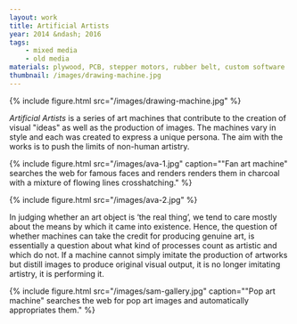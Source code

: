 ```yaml
---
layout: work
title: Artificial Artists
year: 2014 &ndash; 2016
tags:
    - mixed media
    - old media
materials: plywood, PCB, stepper motors, rubber belt, custom software
thumbnail: /images/drawing-machine.jpg
---
```


{% include figure.html src="/images/drawing-machine.jpg" %}

*Artificial Artists* is a series of art machines that contribute to the creation of visual "ideas" as well as the production of images. 
The machines vary in style and each was created to express a unique persona. The aim with the works is to push the limits of non-human artistry.


{% include figure.html src="/images/ava-1.jpg" caption="\"Fan art machine\" searches the web for famous faces and renders renders them in charcoal with a mixture of flowing lines crosshatching." %}

{% include figure.html src="/images/ava-2.jpg" %}

In judging whether an art object is ‘the real thing’, we tend to care mostly about the means by which it came into existence. Hence, the question of whether machines can take the credit for producing genuine art, is essentially a question about what kind of processes count as artistic and which do not. If a machine cannot simply imitate the production of artworks  but distill images to produce original visual output, it is no longer imitating artistry, it is performing it.


{% include figure.html src="/images/sam-gallery.jpg" caption="\"Pop art machine\" searches the web for pop art images and automatically appropriates them." %}


